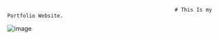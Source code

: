                                                           # This Is my Portfolio Website.
![image](https://user-images.githubusercontent.com/84628709/200192623-6e818453-111f-4c40-bba0-d4d51a49ce0b.png)
